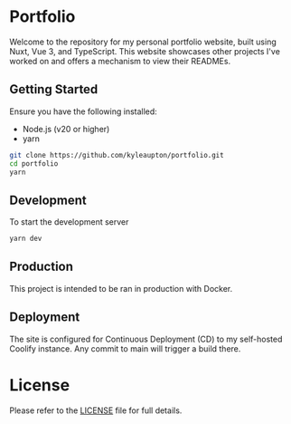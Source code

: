 # Portfolio

Welcome to the repository for my personal portfolio website, built using Nuxt, Vue 3, and TypeScript. This website showcases other projects I've worked on and offers a mechanism to view their READMEs.

## Getting Started

Ensure you have the following installed:
* Node.js (v20 or higher)
* yarn

```bash
git clone https://github.com/kyleaupton/portfolio.git
cd portfolio
yarn
```

## Development

To start the development server

```bash
yarn dev
```

## Production

This project is intended to be ran in production with Docker.

## Deployment

The site is configured for Continuous Deployment (CD) to my self-hosted Coolify instance. Any commit to main will trigger a build there.

# License

Please refer to the [LICENSE](LICENSE) file for full details.
